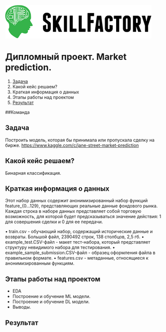 ![Title PNG "Skill Factory"](skillfactory_logo.png)
# Дипломный проект. Market prediction. 
<!-- vim-markdown-toc Redcarpet -->

1. [Задача](#задача)
2. Какой кейс решаем?
3. Краткая информация о данных
4. Этапы работы над проектом
5. [Результат](#Результат)

<!-- vim-markdown-toc -->
##Команда

## Задача
Построить модель, которая бы принимала или пропускала сделку на бирже.
https://www.kaggle.com/c/jane-street-market-prediction

## Какой кейс решаем?
Бинарная классификация. 

## Краткая информация о данных
Этот набор данных содержит анонимизированный набор функций feature_{0...129}, представляющих реальные данные фондового рынка. 
Каждая строка в наборе данных представляет собой торговую возможность, для которой будет предсказываться значение действия: 1 для совершения сделки и 0 для ее передачи. 

•	train.csv - обучающий набор, содержащий исторические данные и возвраты. Большой файл, 2390492 строк, 138 столбцов, 2,5 гб.
•	example_test.CSV-файл - макет тест-набора, который представляет структуру невидимого набора для тестирования. 
•	example_sample_submission.CSV-файл - образец оформления файла в правильном формате.
•	features.csv - метаданные, относящиеся к анонимизированным функциям.


## Этапы работы над проектом
 * EDA
 * Построение и обучение ML модели.
 * Построение и обучение DL модели.
 * Выводы.
 
## Результат

